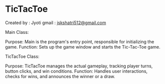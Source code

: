 # TicTacToe

Created by : Jyoti 
gmail : jskshatri512@gmail.com

Main Class:

Purpose: Main is the program's entry point, responsible for initializing the game.
Function: Sets up the game window and starts the Tic-Tac-Toe game.


TicTacToe Class:

Purpose: TicTacToe manages the actual gameplay, tracking player turns, button clicks, and win conditions.
Function: Handles user interactions, checks for wins, and announces the winner or a draw.
